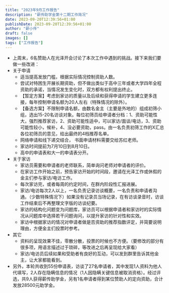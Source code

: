 ```yaml
---
title: "2023年9月工作报告"
description: "薪传助学金第十二期工作简况"
date: 2023-09-20T12:39:56+01:00
publishDate: 2023-09-20T12:39:56+01:00
author: "薪小传"
draft: false
images: []
tags: ["工作报告"]
---
```

- 上周末，6名赞助人在光泽开会讨论了本次工作中遇到的挑战。接下来我们要做一些改进：
- 关于申请
	- 适当提高发放门槛，根据实际情况控制资助人数。
	- 尝试对特困生开展长期资助，但不做出类似于高中三年或者大学四年全程资助的承诺，当情况发生变化时，双方都有权利提出终止。
	- 【暂定方案】考虑到家访的质量以及后续和获得申请的学生建立更多连接，每年控制申请名额为20人左右（特殊情况的除外）。
	- 【备选方案】不限制申请名额，由数名金主（主要是外地的）组成初筛小组，选出15-20名访谈对象。每位初筛员给申请者分档：1、资助可能性大，强烈推荐家访，2、资助可能性适中，可以家访/面谈/电访，3、资助可能性较小，候补，4、没必要资助，pass。由一名负责初筛工作的X汇总各位初筛员的意见，给出最终的4档推荐名单。
	- 网络申请和线下递交结合， 书面申请材料需要交给苏红老师。
	- 家访时间提前为7月10日到8月10日。
	- 高中的申请表和大一的申请表分开。
- 关于家访
	- 家访员需要和申请者的老师联系，简单询问老师对申请者的评价。
	- 在家访工作开始之前，预告家访开始的时间段，邀请在光泽工作或休假的金主们参与家访/电访工作。
	- 每次家访完，或者每周的约定时间，在群内阶段性汇报进展。
	- 家访/电访每次2人以上，一名负责记录访谈概要，一名负责和申请者沟通。（少数特殊情况下）如果没有记录员当场记录，在有访谈录音时，访谈工作结束后不再整理文字版的访谈纪要。
	- 家访的结构化问题变为问题库，家访员可以根据申请者和家访时的实际情况从问题库中选择若干问题询问，以提升家访的针对性和实效。
	- 家访中根据家访的情况对申请者做是否资助的推荐指数评定，并简要说明理由，方便金主们投票时参考。
- 其它
	- 资料的呈现效果不佳，零散分散，投票的时候也不方便。（要修改的部分有很多项，用语言描述过于琐碎，等改进之后再呈现给大家看）
	- 家访/电访员后续如果和受助者有良好的互动，可以发到群里告诉其他金主，让大家都能看到。
- 另外，本轮共收到55份申请表，访谈了27名申请者，其中发现1人资料为他人代填写，2人存在隐瞒信息的情况（1人因隐瞒关键信息被取消资格）。经过评选，共9人获得薪传助学金，另有1名申请者得到某位赞助人的定向资助，合计发放28500元助学金。

